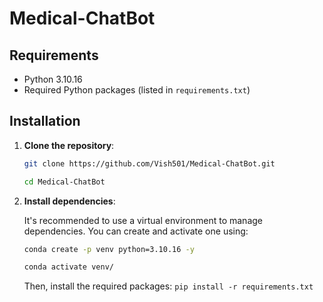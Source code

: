 # Medical-ChatBot

## Requirements

- Python 3.10.16
- Required Python packages (listed in `requirements.txt`)

## Installation

1. **Clone the repository**:

     ```bash
     git clone https://github.com/Vish501/Medical-ChatBot.git
    ```
     
     ```bash
     cd Medical-ChatBot
    ```
     
2. **Install dependencies**:

    It's recommended to use a virtual environment to manage dependencies. You can create and activate one using:
   
     ```bash
     conda create -p venv python=3.10.16 -y
    ```
     
     ```bash
    conda activate venv/
   ```
     Then, install the required packages: ```pip install -r requirements.txt```
